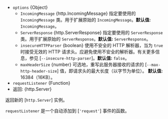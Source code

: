 <!-- YAML
added: v0.1.13
changes:
  - version: v13.8.0
    pr-url: https://github.com/nodejs/node/pull/31448
    description: The `insecureHTTPParser` option is supported now.
  - version: v13.3.0
    pr-url: https://github.com/nodejs/node/pull/30570
    description: The `maxHeaderSize` option is supported now.
  - version: v9.6.0, v8.12.0
    pr-url: https://github.com/nodejs/node/pull/15752
    description: The `options` argument is supported now.
-->

* `options` {Object}
  * `IncomingMessage` {http.IncomingMessage} 指定要使用的 `IncomingMessage` 类。用于扩展原始的 `IncomingMessage`。**默认值:** `IncomingMessage`。
  * `ServerResponse` {http.ServerResponse} 指定要使用的 `ServerResponse` 类。用于扩展原始的 `ServerResponse`。**默认值:** `ServerResponse`。
  * `insecureHTTPParser` {boolean} 使用不安全的 HTTP 解析器，当为 `true` 时接受无效的 HTTP 请求头。应避免使用不安全的解析器。有关更多信息，参见 [`--insecure-http-parser`]。**默认值:** `false`。
  * `maxHeaderSize` {number} 可选地，重写此服务器接收的请求的 [`--max-http-header-size`] 值，即请求头的最大长度（以字节为单位）。 **默认值:** 16384（16KB）。
* `requestListener` {Function}
* 返回: {http.Server}

返回新的 [`http.Server`] 实例。

`requestListener` 是一个自动添加到 [`'request'`] 事件的函数。


